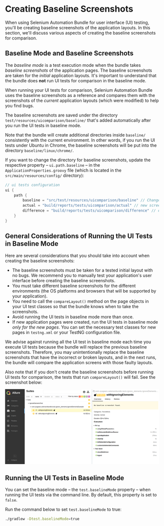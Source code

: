 # Creating Baseline Screenshots

When using Selenium Automation Bundle for user interface (UI) testing, you'll be creating baseline screenshots of the
application layouts. In this section, we'll discuss various aspects of creating the baseline screenshots for comparison.

## Baseline Mode and Baseline Screenshots

The _baseline mode_ is a test execution mode when the bundle takes _baseline screenshots_ of the application pages. The
baseline screenshots are taken for the _initial_ application layouts. It's important to understand that the bundle does
**not** run UI tests for comparison in the baseline mode.

When running your UI tests for comparison, Selenium Automation Bundle uses the baseline screenshots as a reference and
compares them with the screenshots of the _current_ application layouts (which were modified) to help you find bugs.

The baseline screenshots are saved under the directory `test/resources/uicomparison/baseline/` that's added
automatically after you run the UI tests in baseline mode.

Note that the bundle will create additional directories inside `baseline/` consistently with the current environment. In
other words, if you run the UI tests under Ubuntu in Chrome, the baseline screenshots will be put into the directory
`baseline/linux/chrome/`.

If you want to change the directory for baseline screenshots, update the respective property &ndash; `ui.path.baseline`
&ndash; in the `ApplicationProperties.groovy` file (which is located in the `src/main/resources/config/` directory):

```groovy
// ui tests configuration
ui {
    path {
        baseline = "src/test/resources/uicomparison/baseline" // Change the path for baseline screenshots if necessary
        actual = "build/reports/tests/uicomparison/actual" // new screenshots
        difference = "build/reports/tests/uicomparison/difference" // diff images
    }
}
```

## General Considerations of Running the UI Tests in Baseline Mode

Here are several considerations that you should take into account when creating the baseline screenshots:

* The baseline screenshots must be taken for a tested initial layout with no bugs. We recommend you to manually test
your application's user interface before creating the baseline screenshots.
* You must take different baseline screenshots for the different environments (the OS platforms and browsers that will
be supported by your application).
* You need to call the `compareLayout()` method on the page objects in your UI test classes so that the bundle knows
when to take the screenshots.
* Avoid running the UI tests in baseline mode more than once.
* If new application pages were created, run the UI tests in baseline mode _only for the new pages_. You can set the
necessary test classes for new pages in `testng.xml` or your TestNG configuration file.

We advise against running all the UI test in baseline mode each time you execute UI tests because the bundle will
replace the previous baseline screenshots. Therefore, you may unintentionally replace the baseline screenshots that have
the incorrect or broken layouts, and in the next runs, the bundle will compare the application screens with those faulty
layouts.

Also note that if you don't create the baseline screenshots before running UI tests for comparison, the tests that run
`compareLayout()` will fail. See the screenshot below:

<p align="center">
    <img src="../../images/selenium-automation-bundle-failed-ui-test-no-baseline-screenshot.png"
         alt="Selenium Automation Bundle UI Testing - Failed Test" />
</p>

## Running the UI Tests in Baseline Mode

You can set the baseline mode &ndash; the `test.baselineMode` property &ndash; when running the UI tests via the command
line. By default, this property is set to `false`.

Run the command below to set `test.baselineMode` to true:

```bash
./gradlew -Dtest.baselineMode=true
```
